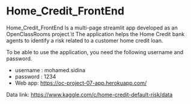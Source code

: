 # Home_Credit_FrontEnd
Home_Credit_FrontEnd Is a multi-page streamlit app developed as an OpenClassRooms project.\t
The application helps the Home Credit bank agents to identify a risk related to a customer home credit loan.

To be able to use the application, you need the following username and password.
- username : mohamed.sidina
- password : 1234
- Web app: https://oc-project-07-app.herokuapp.com/

Data link: https://www.kaggle.com/c/home-credit-default-risk/data
